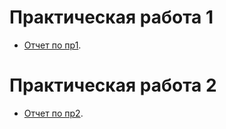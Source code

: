 # Практическая работа 1

- [Отчет по пр1](/practicds/tree/main/practice).

# Практическая работа 2

- [Отчет по пр2]().
